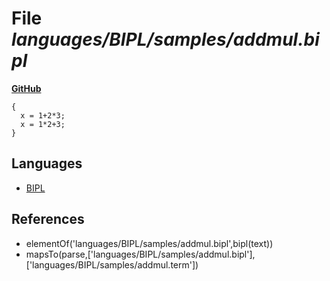# File _languages/BIPL/samples/addmul.bipl_
**[GitHub](https://github.com/softlang/yas/blob/master/languages/BIPL/samples/addmul.bipl)**
```
{
  x = 1+2*3;
  x = 1*2+3;
}
```

## Languages
* [BIPL](../languages/BIPL.md)

## References
* elementOf('languages/BIPL/samples/addmul.bipl',bipl(text))
* mapsTo(parse,['languages/BIPL/samples/addmul.bipl'],['languages/BIPL/samples/addmul.term'])
